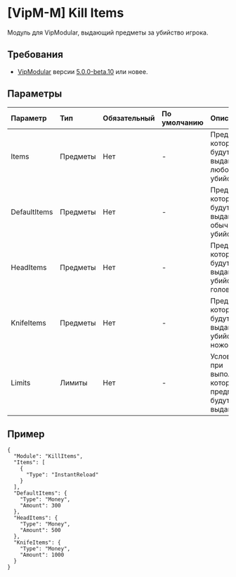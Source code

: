# [VipM-M] Kill Items

Модуль для VipModular, выдающий предметы за убийство игрока.

## Требования

- [VipModular](https://github.com/ArKaNeMaN/amxx-VipModular-pub) версии [5.0.0-beta.10](https://github.com/ArKaNeMaN/amxx-VipModular-pub/releases/tag/5.0.0-beta.10) или новее.

## Параметры

| Параметр     | Тип      | Обязательный | По умолчанию | Описание                                              |
| :----------- | :------- | :----------- | :----------- | :---------------------------------------------------- |
| Items        | Предметы | Нет          | -            | Предметы, которые будут выданы за любое убийство      |
| DefaultItems | Предметы | Нет          | -            | Предметы, которые будут выданы за обычное убийство    |
| HeadItems    | Предметы | Нет          | -            | Предметы, которые будут выданы за убийство в голову   |
| KnifeItems   | Предметы | Нет          | -            | Предметы, которые будут выданы за убийство ножом      |
| Limits       | Лимиты   | Нет          | -            | Условия, при выполнении которых предметы будут выданы |

## Пример

```jsonc
{
  "Module": "KillItems",
  "Items": [
    {
      "Type": "InstantReload"
    }
  ],
  "DefaultItems": {
    "Type": "Money",
    "Amount": 300
  },
  "HeadItems": {
    "Type": "Money",
    "Amount": 500
  },
  "KnifeItems": {
    "Type": "Money",
    "Amount": 1000
  }
}
```
